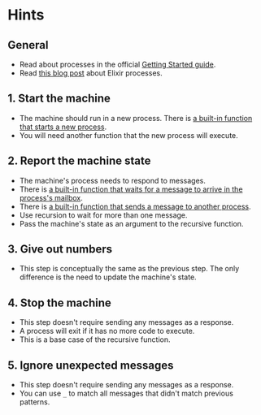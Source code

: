 # Hints

## General

- Read about processes in the official [Getting Started guide][getting-started-processes].
- Read [this blog post][mullen-processes] about Elixir processes.

## 1. Start the machine

- The machine should run in a new process. There is [a built-in function that starts a new process][kernel-spawn-1].
- You will need another function that the new process will execute.

## 2. Report the machine state

- The machine's process needs to respond to messages.
- There is [a built-in function that waits for a message to arrive in the process's mailbox][kernel-receive].
- There is [a built-in function that sends a message to another process][kernel-send].
- Use recursion to wait for more than one message.
- Pass the machine's state as an argument to the recursive function.

## 3. Give out numbers

- This step is conceptually the same as the previous step. The only difference is the need to update the machine's state.

## 4. Stop the machine

- This step doesn't require sending any messages as a response.
- A process will exit if it has no more code to execute.
- This is a base case of the recursive function.

## 5. Ignore unexpected messages

- This step doesn't require sending any messages as a response.
- You can use `_` to match all messages that didn't match previous patterns.

[getting-started-processes]: https://elixir-lang.org/getting-started/processes.html
[mullen-processes]: https://samuelmullen.com/articles/elixir-processes-send-and-receive
[kernel-spawn-1]: https://hexdocs.pm/elixir/Kernel.html#spawn/1
[kernel-receive]: https://hexdocs.pm/elixir/Kernel.SpecialForms.html#receive/1
[kernel-send]: https://hexdocs.pm/elixir/Kernel.html#send/2